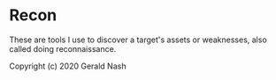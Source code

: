 # Recon
These are tools I use to discover a target's assets or weaknesses, also called doing reconnaissance.

Copyright (c) 2020 Gerald Nash
